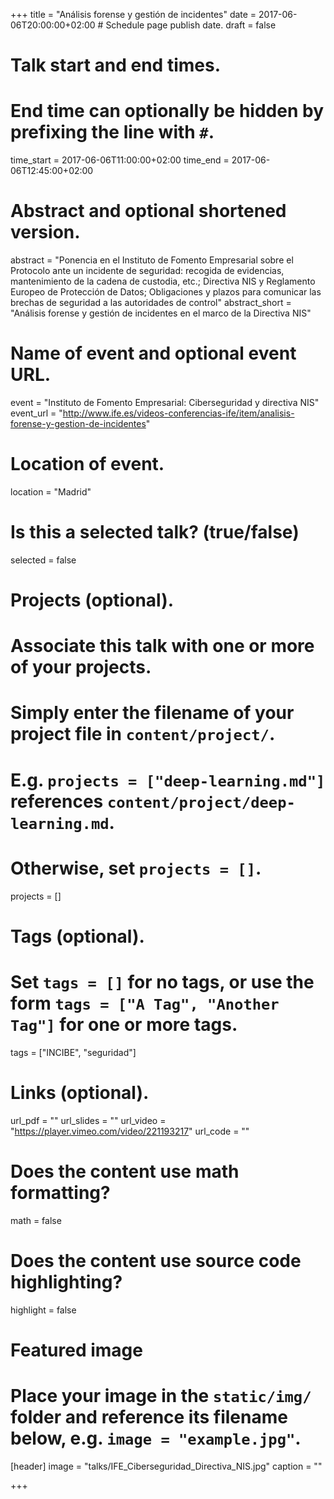 +++
title = "Análisis forense y gestión de incidentes"
date = 2017-06-06T20:00:00+02:00  # Schedule page publish date.
draft = false

# Talk start and end times.
#   End time can optionally be hidden by prefixing the line with `#`.
time_start = 2017-06-06T11:00:00+02:00
time_end = 2017-06-06T12:45:00+02:00

# Abstract and optional shortened version.
abstract = "Ponencia en el Instituto de Fomento Empresarial sobre el Protocolo ante un incidente de seguridad: recogida de evidencias, mantenimiento de la cadena de custodia, etc.; Directiva NIS y Reglamento Europeo de Protección de Datos; Obligaciones y plazos para comunicar las brechas de seguridad a las autoridades de control"
abstract_short = "Análisis forense y gestión de incidentes en el marco de la Directiva NIS"

# Name of event and optional event URL.
event = "Instituto de Fomento Empresarial: Ciberseguridad y directiva NIS"
event_url = "http://www.ife.es/videos-conferencias-ife/item/analisis-forense-y-gestion-de-incidentes"

# Location of event.
location = "Madrid"

# Is this a selected talk? (true/false)
selected = false

# Projects (optional).
#   Associate this talk with one or more of your projects.
#   Simply enter the filename of your project file in `content/project/`.
#   E.g. `projects = ["deep-learning.md"]` references `content/project/deep-learning.md`.
#   Otherwise, set `projects = []`.
projects = []

# Tags (optional).
#   Set `tags = []` for no tags, or use the form `tags = ["A Tag", "Another Tag"]` for one or more tags.
tags = ["INCIBE", "seguridad"]

# Links (optional).
url_pdf = ""
url_slides = ""
url_video = "https://player.vimeo.com/video/221193217"
url_code = ""

# Does the content use math formatting?
math = false

# Does the content use source code highlighting?
highlight = false

# Featured image
# Place your image in the `static/img/` folder and reference its filename below, e.g. `image = "example.jpg"`.
[header]
image = "talks/IFE_Ciberseguridad_Directiva_NIS.jpg"
caption = ""

+++
